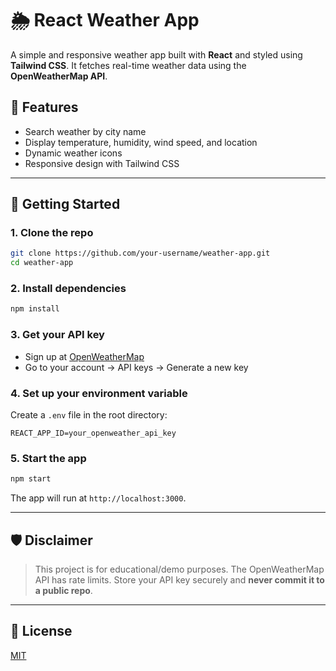 # 🌦️ React Weather App

A simple and responsive weather app built with **React** and styled using **Tailwind CSS**. It fetches real-time weather data using the **OpenWeatherMap API**.

## 🚀 Features

- Search weather by city name
- Display temperature, humidity, wind speed, and location
- Dynamic weather icons
- Responsive design with Tailwind CSS

---

## 🔧 Getting Started

### 1. Clone the repo

```bash
git clone https://github.com/your-username/weather-app.git
cd weather-app
```

### 2. Install dependencies

```bash
npm install
```

### 3. Get your API key

- Sign up at [OpenWeatherMap](https://openweathermap.org/)
- Go to your account → API keys → Generate a new key

### 4. Set up your environment variable

Create a `.env` file in the root directory:

```
REACT_APP_ID=your_openweather_api_key
```

### 5. Start the app

```bash
npm start
```

The app will run at `http://localhost:3000`.

---

## 🛡️ Disclaimer

> This project is for educational/demo purposes. The OpenWeatherMap API has rate limits. Store your API key securely and **never commit it to a public repo**.

---

## 📜 License

[MIT](LICENSE)
